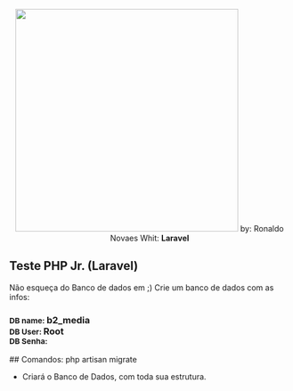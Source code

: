 <p align="center"><a href="https://laravel.com" target="_blank"><img src="https://b2midia.com.br/wp-content/uploads/2020/01/logo-white-1.svg" width="400"></a>
    by: Ronaldo Novaes Whit: <b>Laravel</b>
</p>

## Teste PHP Jr. (Laravel)
Não esqueça do Banco de dados em ;)
Crie um banco de dados com as infos:
<h3>
<small>DB name: </small> b2_media<br>
<small>DB User: </small> Root<br>
<small>DB Senha: </small> <br>
</h3>
## Comandos: 
    php artisan migrate

- Criará o Banco de Dados, com toda sua estrutura.

